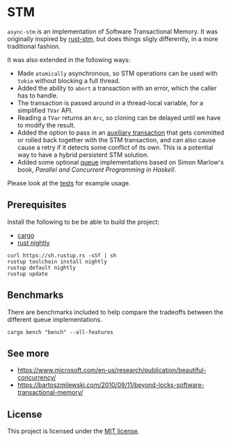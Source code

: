# STM

`async-stm` is an implementation of Software Transactional Memory.
It was originally inspired by [rust-stm](https://github.com/Marthog/rust-stm),
but does things sligly differently, in a more traditional fashion.

It was also extended in the following ways:
* Made `atomically` asynchronous, so STM operations can be used with `tokio` without blocking a full thread.
* Added the ability to `abort` a transaction with an error, which the caller has to handle.
* The transaction is passed around in a thread-local variable, for a simplified `TVar` API.
* Reading a `TVar` returns an `Arc`, so cloning can be delayed until we have to modify the result.
* Added the option to pass in an [auxiliary transaction](src/aux.rs) that gets committed or rolled back together with the STM transaction, and can also cause cause a retry if it detects some conflict of its own. This is a potential way to have a hybrid persistent STM solution.
* Added some optional [queue](src/queues) implementations based on Simon Marlow's book, _Parallel and Concurrent Programming in Haskell_.

Please look at the [tests](src/test.rs) for example usage.

## Prerequisites

Install the following to be be able to build the project:
* [cargo](https://doc.rust-lang.org/cargo/getting-started/installation.html)
* [rust nightly](https://rust-lang.github.io/rustup/concepts/channels.html)

```shell
curl https://sh.rustup.rs -sSf | sh
rustup toolchain install nightly
rustup default nightly
rustup update
```

## Benchmarks

There are benchmarks included to help compare the tradeoffs between the different queue implementations.

```shell
cargo bench "bench" --all-features
```

## See more

* https://www.microsoft.com/en-us/research/publication/beautiful-concurrency/
* https://bartoszmilewski.com/2010/09/11/beyond-locks-software-transactional-memory/

## License

This project is licensed under the [MIT license].

[MIT license]: https://github.com/aakoshh/async-stm-rs/blob/master/LICENSE
